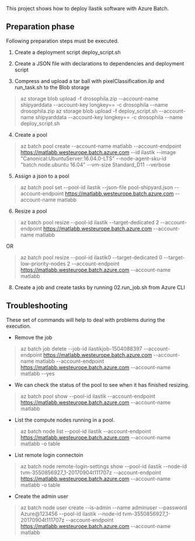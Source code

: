 This project shows how to deploy Ilastik software with Azure Batch.

## Preparation phase

Following preparation steps must be executed.

1. Create a deployment script deploy_script.sh

2. Create a JSON file with declarations to dependencies and deployment script 
3. Compress and upload a tar ball with  pixelClassification.ilp and run_task.sh to the Blob storage

>az storage blob upload -f drosophila.zip --account-name shipyarddata --account-key longkey== -c drosophila --name drosophila.zip
>az storage blob upload -f deploy_script.sh --account-name shipyarddata --account-key longkey== -c drosophila --name deploy_script.sh

4. Create a pool
>az batch pool create --account-name matlabb --account-endpoint https://matlabb.westeurope.batch.azure.com --id ilastik --image "Canonical:UbuntuServer:16.04.0-LTS" --node-agent-sku-id "batch.node.ubuntu 16.04"  --vm-size Standard_D11 --verbose

5. Assign a json to a pool
>az batch pool set --pool-id ilastik --json-file pool-shipyard.json --account-endpoint https://matlabb.westeurope.batch.azure.com --account-name matlabb

6. Resize a pool
>az batch pool resize --pool-id ilastik --target-dedicated 2 --account-endpoint https://matlabb.westeurope.batch.azure.com --account-name matlabb

OR 
>az batch pool resize --pool-id ilastik0 --target-dedicated 0 --target-low-priority-nodes 2  --account-endpoint https://matlabb.westeurope.batch.azure.com --account-name matlabb

8. Create a job and create tasks by running 02.run_job.sh from Azure CLI

## Troubleshooting

These set of commands will help to deal with problems during the execution.

* Remove the job
> az batch job delete  --job-id ilastikjob-1504088397  --account-endpoint https://matlabb.westeurope.batch.azure.com --account-name matlabb --account-endpoint https://matlabb.westeurope.batch.azure.com --account-name matlabb --yes

* We can check the status of the pool to see when it has finished resizing.
> az batch pool show --pool-id ilastik  --account-endpoint https://matlabb.westeurope.batch.azure.com --account-name matlabb

* List the compute nodes running in a pool.
> az batch node list --pool-id ilastik --account-endpoint https://matlabb.westeurope.batch.azure.com --account-name matlabb -o table

* List remote login connectoin
> az batch node remote-login-settings show --pool-id ilastik --node-id tvm-3550856927_1-20170904t111707z --account-endpoint https://matlabb.westeurope.batch.azure.com --account-name matlabb -o table

* Create the admin user
> az batch node user create --is-admin --name adminuser --password Azure@123456 --pool-id ilastik --node-id tvm-3550856927_1-20170904t111707z --account-endpoint https://matlabb.westeurope.batch.azure.com --account-name matlabb
